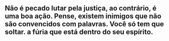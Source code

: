 ## Não é pecado lutar pela justiça, ao contrário, é uma boa ação. Pense, existem inimigos que não são convencidos com palavras. Você só tem que soltar. a fúria que está dentro do seu espírito.

<!--
**GabrielDutraZ/GabrielDutraZ** is a ✨ _special_ ✨ repository because its `README.md` (this file) appears on your GitHub profile.

Here are some ideas to get you started:

- 🔭 I’m currently working on ...
- 🌱 I’m currently learning ...
- 👯 I’m looking to collaborate on ...
- 🤔 I’m looking for help with ...
- 💬 Ask me about ...
- 📫 How to reach me: ...
- 😄 Pronouns: ...
- ⚡ Fun fact: ...
-->
